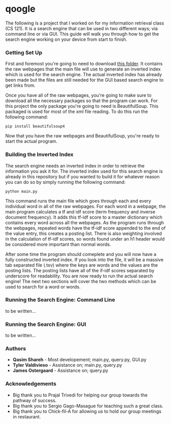 # qoogle

The following is a project that I worked on for my information retrieval class (CS 121). It is a search engine that can be used in two different ways; via command line or via GUI. This guide will walk you through how to get the search engine working on your device from start to finish.


### Getting Set Up

First and foremost you're going to need to download [this folder](https://canvas.eee.uci.edu/courses/9972/files/3219997/download?verifier=KMaq3Ct8OalHmjoJy7ENjX5K4VmiEs2r09QifZm4&wrap=1). It contains the raw webpages that the main file will use to generate an inverted index which is used for the search engine. The actual inverted index has already been made but the files are still needed for the GUI based search engine to get links from.

Once you have all of the raw webpages, you're going to make sure to download all the necessary packages so that the program can work. For this project the only package you're going to need is BeautifulSoup. This packaged is used for most of the xml file reading. To do this run the following command:

```
pip install beautifulsoup4
```

Now that you have the raw webpages and BeautifulSoup, you're ready to start the actual program.


### Building the Inverted Index

The search engine needs an inverted index in order to retrieve the information you ask it for. The inverted index used for this search engine is already in this repository but if you wanted to build it for whatever reason you can do so by simply running the following command:

```
python main.py
```

This command runs the main file which goes through each and every individual word in all of the raw webpages. For each word in a webpage, the main program calculates a tf and idf score (term frequency and inverse document frequency). It adds this tf-idf score to a master dictionary which contains every word across all the webpages. As the program runs through the webpages, repeated words have the tf-idf score appended to the end of the value entry, this creates a posting list. There is also weighting involved in the calculation of tf-idf scores, so words found under an h1 header would be considered more important than normal words.

After some time the program should comeplete and you will now have a fully constructed inverted index. If you look into the file, it will be a massive tab separated file (.tsv) where the keys are words and the values are the posting lists. The posting lists have all of the if-idf scores separated by underscore for readability. You are now ready to run the actual search engine! The next two sections will cover the two methods which can be used to search for a word or words.


### Running the Search Engine: Command Line

to be written...


### Running the Search Engine: GUI

to be written...


### Authors

* **Qasim Shareh** - Most developement; main.py, query.py, GUI.py
* **Tyler Valdivieso** - Assistance on; main.py, query.py
* **James Ostergaard** - Assistance on; query.py


### Acknowledgements

* Big thank you to Prajal Trivedi for helping our group towards the pathway of success.
* Big thank you to Sergio Gago-Masague for teaching such a great class.
* Big thank you to Chick-fil-A for allowing us to hold our group meetings in restaurant.

